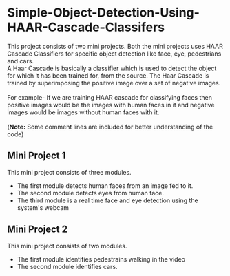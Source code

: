 # Simple-Object-Detection-Using-HAAR-Cascade-Classifers
This project consists of two mini projects. Both the mini projects uses HAAR Cascade Classifiers for specific object detection like face, eye, pedestrians and cars.<br/>
A Haar Cascade is basically a classifier which is used to detect the object for which it has been trained for, from the source. The Haar Cascade is trained by superimposing the positive image over a set of negative images.<br/><br/>
For example- If we are training HAAR cascade for classifying faces then positive images would be the images with human faces in it and negative images would be images without human faces with it.<br/><br/>
(**Note:** Some comment lines are included for better understanding of the code)

## Mini Project 1
This mini project consists of three modules.
- The first module detects human faces from an image fed to it.
- The second module detects eyes from human face.
- The third module is a real time face and eye detection using the system's webcam

## Mini Project 2
This mini project consists of two modules.
- The first module identifies pedestrains walking in the video
- The second module identifies cars.
